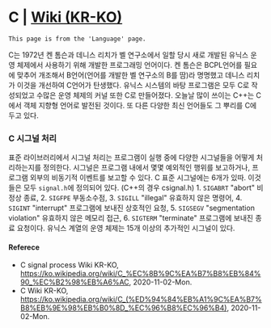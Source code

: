 # C | [Wiki (KR-KO)](https://ko.wikipedia.org/wiki/C_(%ED%94%84%EB%A1%9C%EA%B7%B8%EB%9E%98%EB%B0%8D_%EC%96%B8%EC%96%B4))
```
This page is from the 'Language' page.
```
C는 1972년 켄 톰슨과 데니스 리치가 벨 연구소에서 일할 당시 새로 개발된 유닉스 운영 체제에서 사용하기 위해 개발한 프로그래밍 언어이다. 켄 톰슨은 BCPL언어를 필요에 맞추어 개조해서 B언어(언어를 개발한 벨 연구소의 B를 땀)라 명명했고 데니스 리치가 이것을 개선하여 C언어가 탄생했다. 유닉스 시스템의 바탕 프로그램은 모두 C로 작성되었고 수많은 운영 체제의 커널 또한 C로 만들어졌다. 오늘날 많이 쓰이는 C++는 C에서 객체 지향형 언어로 발전된 것이다. 또 다른 다양한 최신 언어들도 그 뿌리를 C에 두고 있다.

### C 시그널 처리
표준 라이브러리에서 시그널 처리는 프로그램이 실행 중에 다양한 시그널들을 어떻게 처리하는지를 정의한다. 시그널은 프로그램 내에서 몇몇 예외적인 행위를 보고하거나, 프로그램 외부의 비동기적 이벤트를 보고할 수 있다. C 표준 시그널에는 6개가 있따. 이것들은 모두 `signal.h`에 정의되어 있다. (C++의 경우 csignal.h) 1. `SIGABRT` "abort" 비정상 종료, 2. `SIGFPE` 부동소수점, 3. `SIGILL` "illegal" 유효하지 않은 명령어, 4. `SIGINT` "interrupt" 프로그램에 보내진 상호적인 요청, 5. `SIGSEGV` "segmentation violation" 유효하지 않은 메모리 접근, 6. `SIGTERM` "terminate" 프로그램에 보내진 종료 요청이다. 유닉스 계열의 운영 체제는 15개 이상의 추가적인 시그널이 있다. 

#### Referece
- C signal process Wiki KR-KO, https://ko.wikipedia.org/wiki/C_%EC%8B%9C%EA%B7%B8%EB%84%90_%EC%B2%98%EB%A6%AC, 2020-11-02-Mon.
- C Wiki KR-KO, https://ko.wikipedia.org/wiki/C_(%ED%94%84%EB%A1%9C%EA%B7%B8%EB%9E%98%EB%B0%8D_%EC%96%B8%EC%96%B4), 2020-11-02-Mon.
